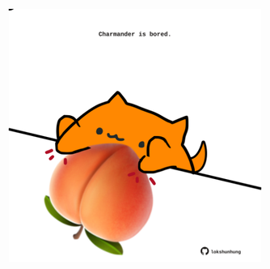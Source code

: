 <!-- built at 07/06/2023, 11:00:52 UTC -->
<p align="center">
  <img width="500" height="500" src="./ReadmeImage.svg">
</p>
